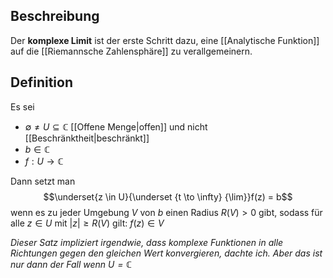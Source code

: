 ## Beschreibung
Der **komplexe Limit** ist der erste Schritt dazu, eine [[Analytische Funktion]] auf die [[Riemannsche Zahlensphäre]] zu verallgemeinern.

## Definition
Es sei
- $\emptyset \neq U \subseteq \mathbb{C}$ [[Offene Menge|offen]] und nicht [[Beschränktheit|beschränkt]]
- $b \in \mathbb{C}$
- $f : U \to \mathbb{C}$

Dann setzt man 
$$\underset{z \in U}{\underset {t \to \infty} {\lim}}f(z) = b$$ wenn es zu jeder Umgebung $V$ von $b$ einen Radius $R(V) > 0$ gibt, sodass für alle $z \in U$ mit $|z| \geq R(V)$ gilt: $f(z) \in V$

*Dieser Satz impliziert irgendwie, dass komplexe Funktionen in alle Richtungen gegen den gleichen Wert konvergieren, dachte ich. Aber das ist nur dann der Fall wenn $U = \mathbb{C}$*